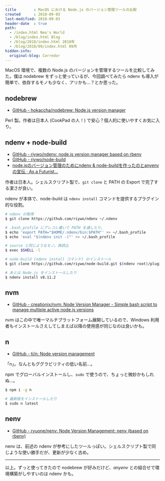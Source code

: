 ```yaml
---
title        : MacOS における Node.js のバージョン管理ツールの比較
created      : 2018-09-03
last-modified: 2018-09-03
header-date  : true
path:
  - /index.html Neo's World
  - /blog/index.html Blog
  - /blog/2018/index.html 2018年
  - /blog/2018/09/index.html 09月
hidden-info:
  original-blog: Corredor
---
```


MacOS 環境で、複数の Node.js のバージョンを管理するツールを比較してみた。僕は nodebrew をずっと使っているが、今回調べてみたら ndenv も導入が簡単で、依存するモノも少なく、アリかも…？とか思った。

## nodebrew

- [GitHub - hokaccha/nodebrew: Node.js version manager](https://github.com/hokaccha/nodebrew)

Perl 製。作者は日本人 (CookPad の人！) で安心？個人的に使いやすくお気に入り。

## ndenv + node-build

- [GitHub - riywo/ndenv: node.js version manager based on rbenv](https://github.com/riywo/ndenv)
- [GitHub - riywo/node-build](https://github.com/riywo/node-build)
- [node.jsのバージョン管理のためにndenv & node-buildを作ったのとanyenvの宣伝 · As a Futurist...](https://blog.riywo.com/2013/06/21/152736/)

作者は日本人。シェルスクリプト製で、`git clone` と PATH の Export で完了する潔さが良い。

ndenv が本体で、node-build は `ndenv install` コマンドを提供するプラグイン的な役割。

```bash
# ndenv の取得
$ git clone https://github.com/riywo/ndenv ~/.ndenv

# .bash_profile にアレコレ書いて PATH を通したり。
$ echo 'export PATH="$HOME/.ndenv/bin:$PATH"' >> ~/.bash_profile
$ echo 'eval "$(ndenv init -)"' >> ~/.bash_profile

# source と同じようなモノ。再読込
$ exec $SHELL -l

# node-build (ndenv install コマンド) のインストール
$ git clone https://github.com/riywo/node-build.git $(ndenv root)/plugins/node-build

# あとは Node.js をインストールしたり
$ ndenv install v8.11.2
```

## nvm

- [GitHub - creationix/nvm: Node Version Manager - Simple bash script to manage multiple active node.js versions](https://github.com/creationix/nvm)

nvm はこの中で唯一マルチプラットフォーム展開しているので、Windows 利用者もインストールさえしてしまえば以降の使用感が同じなのは良いかも。

## n

- [GitHub - tj/n: Node version management](https://github.com/tj/n)

「n」。なんともググラビリティの低い名前…。

npm でグローバルインストールし、`sudo` で使うので、ちょっと微妙かもしれぬ…。

```bash
$ npm i -g n

# 最新版をインストールしたり
$ sudo n latest
```

## nenv

- [GitHub - ryuone/nenv: Node Version Management: nenv (based on rbenv)](https://github.com/ryuone/nenv)

nenv は、前述の ndenv が参考にしたツールっぽい。シェルスクリプト製で同じような使い勝手だが、更新が少なく古め。

---

以上。ずっと使ってきたので nodebrew が好みだけど、*anyenv* との組合せで環境構築がしやすいのは ndenv かも。
